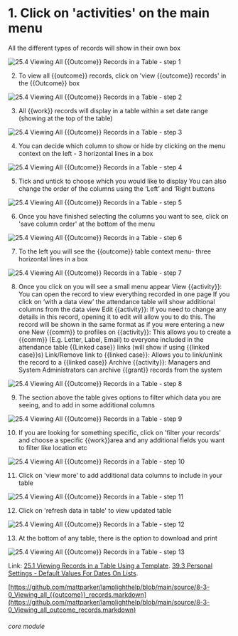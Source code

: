 # 1. Click on &#039;activities&#039; on the main menu


All the different types of records will show in their own box

![25.4 Viewing All {{Outcome}} Records in a Table - step 1](25.4_Viewing_All_Outcome_Records_in_a_Table_im_1.png)

2. To view all {{outcome}} records, click on &#039;view {{outcome}} records&#039; in the {{Outcome}} box

![25.4 Viewing All {{Outcome}} Records in a Table - step 2](25.4_Viewing_All_Outcome_Records_in_a_Table_im_2.png)

3. All {{work}} records will display in a table within a set date range (showing at the top of the table)

![25.4 Viewing All {{Outcome}} Records in a Table - step 3](25.4_Viewing_All_Outcome_Records_in_a_Table_im_3.png)

4. You can decide which column to show or hide by clicking on the menu context on the left - 3 horizontal lines in a box

![25.4 Viewing All {{Outcome}} Records in a Table - step 4](25.4_Viewing_All_Outcome_Records_in_a_Table_im_4.png)

5. Tick and untick to choose which you would like to display
You can also change the order of the columns using the ‘Left’ and ‘Right buttons

![25.4 Viewing All {{Outcome}} Records in a Table - step 5](25.4_Viewing_All_Outcome_Records_in_a_Table_im_5.png)

6. Once you have finished selecting the columns you want to see, click on &#039;save column order&#039; at the bottom of the menu

![25.4 Viewing All {{Outcome}} Records in a Table - step 6](25.4_Viewing_All_Outcome_Records_in_a_Table_im_6.png)

7. To the left you will see the {{outcome}} table context menu- three horizontal lines in a box

![25.4 Viewing All {{Outcome}} Records in a Table - step 7](25.4_Viewing_All_Outcome_Records_in_a_Table_im_7.png)

8. Once you click on you will see a small menu appear
View {{activity}}: You can open the record to view everything recorded in one page
If you click on ‘with a data view’ the attendance table will show additional columns from the data view
Edit {{activity}}: If you need to change any details in this record, opening it to edit will allow you to do this. The record will be shown in the same format as if you were entering a new one
New {{comm}} to profiles on {{activity}}: This allows you to create a {{comm}} (E.g. Letter, Label, Email) to everyone included in the attendance table
{{Linked case}} links (will show if using {{linked case}}s)
Link/Remove link to {{linked case}}: Allows you to link/unlink the record to a {{linked case}}
Archive {{activity}}: Managers and System Administrators can archive {{grant}} records from the system

![25.4 Viewing All {{Outcome}} Records in a Table - step 8](25.4_Viewing_All_Outcome_Records_in_a_Table_im_8.png)

9. The section above the table gives options to filter which data you are seeing, and to add in some additional columns

![25.4 Viewing All {{Outcome}} Records in a Table - step 9](25.4_Viewing_All_Outcome_Records_in_a_Table_im_9.png)

10. If you are looking for something specific, click on &#039;filter your records&#039; and choose a specific {{work}}area and any additional fields you want to filter like location etc

![25.4 Viewing All {{Outcome}} Records in a Table - step 10](25.4_Viewing_All_Outcome_Records_in_a_Table_im_10.png)

11. Click on &#039;view more&#039; to add additional data columns to include in your table

![25.4 Viewing All {{Outcome}} Records in a Table - step 11](25.4_Viewing_All_Outcome_Records_in_a_Table_im_11.png)

12. Click on &#039;refresh data in table&#039; to view updated table

![25.4 Viewing All {{Outcome}} Records in a Table - step 12](25.4_Viewing_All_Outcome_Records_in_a_Table_im_12.png)

13. At the bottom of any table, there is the option to download and print

![25.4 Viewing All {{Outcome}} Records in a Table - step 13](25.4_Viewing_All_Outcome_Records_in_a_Table_im_13.png)

Link:
[25.1 Viewing Records in a Table Using a Template](/help/index/p/25.1).
[39.3 Personal Settings - Default Values For Dates On Lists](/help/index/p/39.3).

[https://github.com/mattparker/lamplighthelp/blob/main/source/8-3-0_Viewing_all_{{outcome}}_records.markdown](https://github.com/mattparker/lamplighthelp/blob/main/source/8-3-0_Viewing_all_outcome_records.markdown)


###### core module